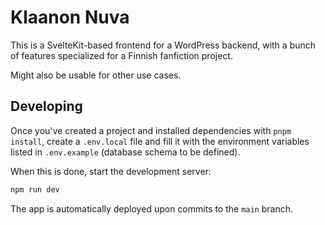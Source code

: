 # Klaanon Nuva

This is a SvelteKit-based frontend for a WordPress backend, with a bunch of features specialized for a Finnish
fanfiction project.

Might also be usable for other use cases.

## Developing

Once you've created a project and installed dependencies with `pnpm install`, create a `.env.local` file and fill it
with the environment variables listed in `.env.example` (database schema to be defined).

When this is done, start the development server:

```bash
npm run dev
```

The app is automatically deployed upon commits to the `main` branch.
